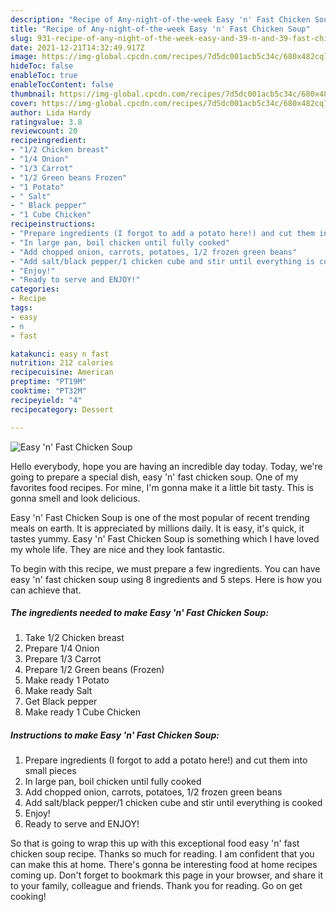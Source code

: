 ```yaml
---
description: "Recipe of Any-night-of-the-week Easy 'n' Fast Chicken Soup"
title: "Recipe of Any-night-of-the-week Easy 'n' Fast Chicken Soup"
slug: 931-recipe-of-any-night-of-the-week-easy-and-39-n-and-39-fast-chicken-soup
date: 2021-12-21T14:32:49.917Z
image: https://img-global.cpcdn.com/recipes/7d5dc001acb5c34c/680x482cq70/easy-n-fast-chicken-soup-recipe-main-photo.jpg
hideToc: false
enableToc: true
enableTocContent: false
thumbnail: https://img-global.cpcdn.com/recipes/7d5dc001acb5c34c/680x482cq70/easy-n-fast-chicken-soup-recipe-main-photo.jpg
cover: https://img-global.cpcdn.com/recipes/7d5dc001acb5c34c/680x482cq70/easy-n-fast-chicken-soup-recipe-main-photo.jpg
author: Lida Hardy
ratingvalue: 3.8
reviewcount: 20
recipeingredient:
- "1/2 Chicken breast"
- "1/4 Onion"
- "1/3 Carrot"
- "1/2 Green beans Frozen"
- "1 Potato"
- " Salt"
- " Black pepper"
- "1 Cube Chicken"
recipeinstructions:
- "Prepare ingredients (I forgot to add a potato here!) and cut them into small pieces"
- "In large pan, boil chicken until fully cooked"
- "Add chopped onion, carrots, potatoes, 1/2 frozen green beans"
- "Add salt/black pepper/1 chicken cube and stir until everything is cooked"
- "Enjoy!"
- "Ready to serve and ENJOY!"
categories:
- Recipe
tags:
- easy
- n
- fast

katakunci: easy n fast 
nutrition: 212 calories
recipecuisine: American
preptime: "PT19M"
cooktime: "PT32M"
recipeyield: "4"
recipecategory: Dessert

---
```



![Easy &#39;n&#39; Fast Chicken Soup](https://img-global.cpcdn.com/recipes/7d5dc001acb5c34c/680x482cq70/easy-n-fast-chicken-soup-recipe-main-photo.jpg)

Hello everybody, hope you are having an incredible day today. Today, we're going to prepare a special dish, easy &#39;n&#39; fast chicken soup. One of my favorites food recipes. For mine, I'm gonna make it a little bit tasty. This is gonna smell and look delicious.

Easy &#39;n&#39; Fast Chicken Soup is one of the most popular of recent trending meals on earth. It is appreciated by millions daily. It is easy, it's quick, it tastes yummy. Easy &#39;n&#39; Fast Chicken Soup is something which I have loved my whole life. They are nice and they look fantastic.




To begin with this recipe, we must prepare a few ingredients. You can have easy &#39;n&#39; fast chicken soup using 8 ingredients and 5 steps. Here is how you can achieve that.

<!--inarticleads1-->

##### The ingredients needed to make Easy &#39;n&#39; Fast Chicken Soup:

1. Take 1/2 Chicken breast
1. Prepare 1/4 Onion
1. Prepare 1/3 Carrot
1. Prepare 1/2 Green beans (Frozen)
1. Make ready 1 Potato
1. Make ready  Salt
1. Get  Black pepper
1. Make ready 1 Cube Chicken




<!--inarticleads2-->

##### Instructions to make Easy &#39;n&#39; Fast Chicken Soup:

1. Prepare ingredients (I forgot to add a potato here!) and cut them into small pieces
1. In large pan, boil chicken until fully cooked
1. Add chopped onion, carrots, potatoes, 1/2 frozen green beans
1. Add salt/black pepper/1 chicken cube and stir until everything is cooked
1. Enjoy!
1. Ready to serve and ENJOY!



So that is going to wrap this up with this exceptional food easy &#39;n&#39; fast chicken soup recipe. Thanks so much for reading. I am confident that you can make this at home. There's gonna be interesting food at home recipes coming up. Don't forget to bookmark this page in your browser, and share it to your family, colleague and friends. Thank you for reading. Go on get cooking!
